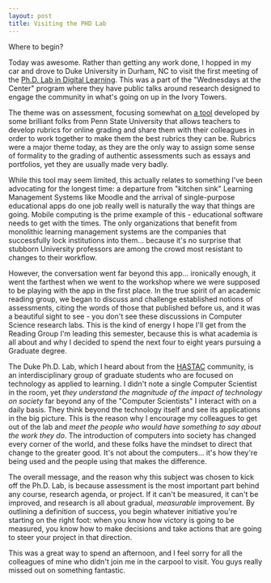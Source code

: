 ```yaml
---
layout: post
title: Visiting the PHD Lab
---
```


Where to begin?

Today was awesome. Rather than getting any work done, I hopped in my car and drove to Duke University in Durham, NC to visit the first meeting of the <a href="http://sites.fhi.duke.edu/phdlab/">Ph.D. Lab in Digital Learning</a>. This was a part of the "Wednesdays at the Center" program where they have public talks around research designed to engage the community in what's going on up in the Ivory Towers.

The theme was on assessment, focusing somewhat on <a href="https://rubric.e-education.psu.edu/open/">a tool</a> developed by some brilliant folks from Penn State University that allows teachers to develop rubrics for online grading and share them with their colleagues in order to work together to make them the best rubrics they can be. Rubrics were a major theme today, as they are the only way to assign some sense of formality to the grading of authentic assessments such as essays and portfolios, yet they are usually made very badly.

While this tool may seem limited, this actually relates to something I've been advocating for the longest time: a departure from "kitchen sink" Learning Management Systems like Moodle and the arrival of single-purpose educational apps do one job really well is naturally the way that things are going. Mobile computing is the prime example of this - educational software needs to get with the times. The only organizations that benefit from monolithic learning management systems are the companies that successfully lock institutions into them... because it's no surprise that stubborn University professors are among the crowd most resistant to changes to their workflow.

However, the conversation went far beyond this app... ironically enough, it went the farthest when we went to the workshop where we were supposed to be playing with the app in the first place. In the true spirit of an academic reading group, we began to discuss and challenge established notions of assessments, citing the words of those that published before us, and it was a beautiful sight to see - you don't see these discussions in Computer Science research labs. This is the kind of energy I hope I'll get from the Reading Group I'm leading this semester, because this is what academia is all about and why I decided to spend the next four to eight years pursuing a Graduate degree.

The Duke Ph.D. Lab, which I heard about from the <a href="http://hastac.org">HASTAC</a> community, is an interdisciplinary group of graduate students who are focused on technology as applied to learning. I didn't note a single Computer Scientist in the room, yet <em>they understand the magnitude of the impact of technology on society</em> far beyond any of the "Computer Scientists" I interact with on a daily basis. They think beyond the technology itself and see its applications in the big picture. This is the reason why I encourage my colleagues to get out of the lab and <em>meet the people who would have something to say about the work they do</em>. The introduction of computers into society has changed every corner of the world, and these folks have the mindset to direct that change to the greater good. It's not about the computers... it's how they're being used and the people using that makes the difference.

The overall message, and the reason why this subject was chosen to kick off the Ph.D. Lab, is because assessment is the most important part behind any course, research agenda, or project. If it can't be measured, it can't be improved, and research is all about gradual, <em>measurable</em> improvement. By outlining a definition of success, you begin whatever initiative you're starting on the right foot: when you know how victory is going to be measured, you know how to make decisions and take actions that are going to steer your project in that direction.

This was a great way to spend an afternoon, and I feel sorry for all the colleagues of mine who didn't join me in the carpool to visit. You guys really missed out on something fantastic.
